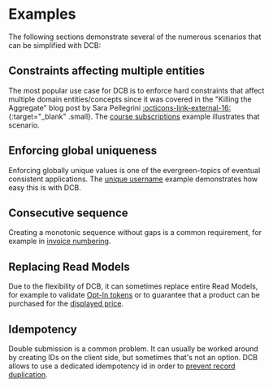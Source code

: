 # Examples

The following sections demonstrate several of the numerous scenarios that can be simplified with DCB:

## Constraints affecting multiple entities

The most popular use case for DCB is to enforce hard constraints that affect multiple domain entities/concepts since it was covered in the "Killing the Aggregate" blog post by Sara Pellegrini [:octicons-link-external-16:](https://sara.event-thinking.io/2023/04/kill-aggregate-chapter-1-I-am-here-to-kill-the-aggregate.html){:target="_blank" .small}.
The [course subscriptions](course-subscriptions.md) example illustrates that scenario.

## Enforcing global uniqueness

Enforcing globally unique values is one of the evergreen-topics of eventual consistent applications. The [unique username](unique-username.md) example demonstrates how easy this is with DCB.

## Consecutive sequence

Creating a monotonic sequence without gaps is a common requirement, for example in [invoice numbering](invoice-number.md).

## Replacing Read Models

Due to the flexibility of DCB, it can sometimes replace entire Read Models, for example to validate [Opt-In tokens](opt-in-token.md) or to guarantee that a product can be purchased for the [displayed price](dynamic-product-price.md).

## Idempotency

Double submission is a common problem. It can usually be worked around by creating IDs on the client side, but sometimes that's not an option.
DCB allows to use a dedicated idempotency id in order to [prevent record duplication](prevent-record-duplication.md).